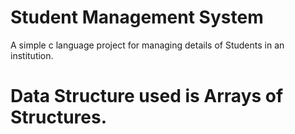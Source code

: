 # Student Management System 
A simple c language project for managing details of Students in an institution.

# Data Structure used is Arrays of Structures.